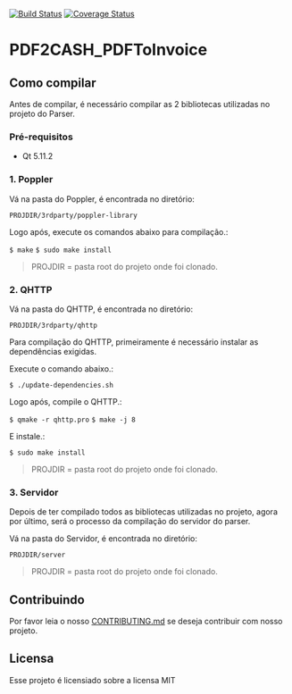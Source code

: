 [![Build Status](https://travis-ci.org/PDF2CASH/PDF2CASH_PDFToInvoice.svg?branch=development)](https://travis-ci.org/PDF2CASH/PDF2CASH_PDFToInvoice)
[![Coverage Status](https://coveralls.io/repos/github/PDF2CASH/PDF2CASH_PDFToInvoice/badge.svg?branch=development)](https://coveralls.io/github/PDF2CASH/PDF2CASH_PDFToInvoice?branch=master)


# PDF2CASH_PDFToInvoice

## Como compilar
Antes de compilar, é necessário compilar as 2 bibliotecas utilizadas no projeto do Parser.

### Pré-requisitos

- Qt 5.11.2

### 1. Poppler
Vá na pasta do Poppler, é encontrada no diretório:

`PROJDIR/3rdparty/poppler-library`

Logo após, execute os comandos abaixo para compilação.:

`$ make`
`$ sudo make install`

> PROJDIR = pasta root do projeto onde foi clonado.

### 2. QHTTP
Vá na pasta do QHTTP, é encontrada no diretório:

`PROJDIR/3rdparty/qhttp`

Para compilação do QHTTP, primeiramente é necessário instalar as dependências exigidas.

Execute o comando abaixo.:

`$ ./update-dependencies.sh`

Logo após, compile o QHTTP.:

`$ qmake -r qhttp.pro`
`$ make -j 8`

E instale.:

`$ sudo make install`

> PROJDIR = pasta root do projeto onde foi clonado.

### 3. Servidor
Depois de ter compilado todos as bibliotecas utilizadas no projeto, agora por último, será o processo da compilação do servidor do parser.

Vá na pasta do Servidor, é encontrada no diretório:

`PROJDIR/server`

> PROJDIR = pasta root do projeto onde foi clonado.

## Contribuindo

Por favor leia o nosso [CONTRIBUTING.md](https://github.com/fga-eps-mds/2018.2-PDF2CASH/blob/master/CONTRIBUTING.md) se deseja contribuir com nosso projeto.

## Licensa

Esse projeto é licensiado sobre a licensa MIT
